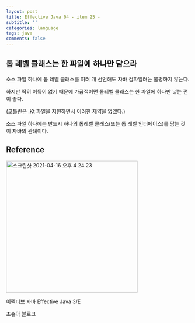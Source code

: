 ```yaml
---
layout: post
title: Effective Java 04 - item 25 -
subtitle: ''
categories: language
tags: java
comments: false
---
```


## 톱 레벨 클래스는 한 파일에 하나만 담으라

소스 파일 하나에 톱 레벨 클래스를 여러 개 선언해도 자바 컴파일러는 불평하지 않는다.

하지만 딱히 이득이 없기 때문에 가급적이면 톱레벨 클래스는 한 파일에 하나만 넣는 편이 좋다.

(코틀린은 .Kt 파일을 지원하면서 이러한 제약을 없앴다.)

소스 파일 하나에는 반드시 하나의 톱레벨 클래스(또는 톱 레벨 인터페이스)를 담는 것이 자바의 관례이다.

## Reference

<img width="360" alt="스크린샷 2021-04-16 오후 4 24 23" src="https://user-images.githubusercontent.com/43809168/114987533-3e449400-9ed0-11eb-9b5f-a24f73b6f138.png">

이펙티브 자바 Effective Java 3/E

조슈아 블로크
